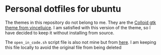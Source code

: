 # Personal dotfiles for ubuntu

The themes in this repository do not belong to me. They are the [Colloid gtk theme from vinceliuice](https://github.com/vinceliuice/Colloid-gtk-theme). I am satisfied with this version of the theme, so I have decided to keep it without installing from source.

The `open_in_code.sh` script file is also not mine but from [here](https://raw.githubusercontent.com/cra0zy/code-nautilus/master/install.sh). I am keeping this file locally to avoid the original file from being deleted